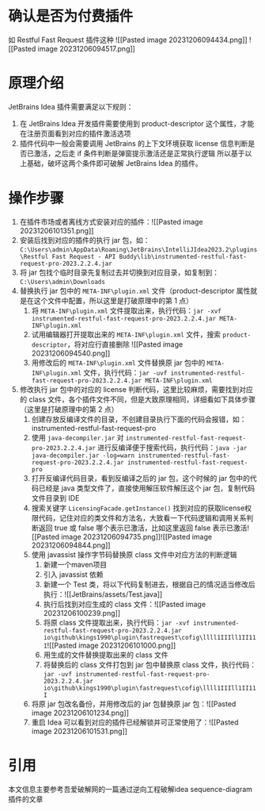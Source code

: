 # 确认是否为付费插件
如 Restful Fast Request 插件这种
![[Pasted image 20231206094434.png]]
![[Pasted image 20231206094517.png]]
# 原理介绍
JetBrains Idea 插件需要满足以下规则：
1. 在 JetBrains Idea 开发插件需要使用到 product-descriptor 这个属性，才能在注册页面看到对应的插件激活选项
2. 插件代码中一般会需要调用 JetBrains 的上下文环境获取 license 信息判断是否已激活，之后走 if 条件判断是弹窗提示激活还是正常执行逻辑
所以基于以上基础，破坏这两个条件即可破解 JetBrains Idea 的插件。
# 操作步骤
1. 在插件市场或者离线方式安装对应的插件：![[Pasted image 20231206101351.png]]
2. 安装后找到对应的插件的执行 jar 包，如：`C:\Users\admin\AppData\Roaming\JetBrains\IntelliJIdea2023.2\plugins\Restful Fast Request - API Buddy\lib\instrumented-restful-fast-request-pro-2023.2.2.4.jar`
3. 将 jar 包找个临时目录先复制过去并切换到对应目录，如复制到：`C:\Users\admin\Downloads`
4. 替换执行 jar 包中的 `META-INF\plugin.xml` 文件（product-descriptor 属性就是在这个文件中配置，所以这里是打破原理中的第 1 点）
	1. 将 `META-INF\plugin.xml` 文件提取出来，执行代码：`jar -xvf instrumented-restful-fast-request-pro-2023.2.2.4.jar META-INF\plugin.xml`
	2. 试用编辑器打开提取出来的 `META-INF\plugin.xml` 文件，搜索 `product-descriptor`，将对应行直接删除 ![[Pasted image 20231206094540.png]]
	3. 用修改后的 `META-INF\plugin.xml` 文件替换原 jar 包中的 `META-INF\plugin.xml` 文件，执行代码：`jar -uvf instrumented-restful-fast-request-pro-2023.2.2.4.jar META-INF\plugin.xml`
5. 修改执行 jar 包中的对应的 license 判断代码，这里比较麻烦，需要找到对应的 class 文件，各个插件文件不同，但是大致原理相同，详细看如下具体步骤（这里是打破原理中的第 2 点）
	1. 创建存放反编译文件的目录，不创建目录执行下面的代码会报错，如：instrumented-restful-fast-request-pro
	2. 使用 `java-decompiler.jar` 对 `instrumented-restful-fast-request-pro-2023.2.2.4.jar` 进行反编译便于搜索代码，执行代码：`java -jar java-decompiler.jar -log=warn instrumented-restful-fast-request-pro-2023.2.2.4.jar instrumented-restful-fast-request-pro`
	3. 打开反编译代码目录，看到反编译之后的 jar 包，这个时候的 jar 包中的代码已经是 java 类型文件了，直接使用解压软件解压这个 jar 包，复制代码文件目录到 IDE
	4. 搜索关键字 `LicensingFacade.getInstance()` 找到对应的获取license权限代码，记住对应的类文件和方法名，大致看一下代码逻辑和调用关系判断返回 true 或 false 哪个表示已激活，比如这里返回 false 表示已激活![[Pasted image 20231206094735.png]]![[Pasted image 20231206094844.png]]
	6. 使用 javassist 操作字节码替换原 class 文件中对应方法的判断逻辑
		1. 新建一个maven项目
		2. 引入 javassist 依赖
		3. 新建一个 Test 类，将以下代码复制进去，根据自己的情况适当修改后执行：![[JetBrains/assets/Test.java]]
		4. 执行后找到对应生成的 class 文件：![[Pasted image 20231206100239.png]]
		5. 将原 class 文件提取出来，执行代码：`jar -xvf instrumented-restful-fast-request-pro-2023.2.2.4.jar io\github\kings1990\plugin\fastrequest\cofig\llll1IIIll1II11I`![[Pasted image 20231206101000.png]]
		6. 用生成的文件替换提取出来的 class 文件
		7. 将替换后的 class 文件打包到 jar 包中替换原 class 文件，执行代码：`jar -uvf instrumented-restful-fast-request-pro-2023.2.2.4.jar io\github\kings1990\plugin\fastrequest\cofig\llll1IIIll1II11I`
	7. 将原 jar 包改名备份，并用修改后的 jar 包替换原 jar 包：![[Pasted image 20231206101234.png]]
	8. 重启 Idea 可以看到对应的插件已经解锁并可正常使用了：![[Pasted image 20231206101531.png]]
# 引用
本文信息主要参考吾爱破解网的一篇通过逆向工程破解idea sequence-diagram插件的文章